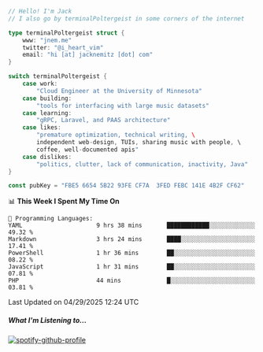 ```go
// Hello! I'm Jack
// I also go by terminalPoltergeist in some corners of the internet

type terminalPoltergeist struct {
    www: "jnem.me"
    twitter: "@i_heart_vim"
    email: "hi [at] jacknemitz [dot] com"
}

switch terminalPoltergeist {
    case work:
        "Cloud Engineer at the University of Minnesota"
    case building:
        "tools for interfacing with large music datasets"
    case learning:
        "gRPC, Laravel, and PAAS architecture"
    case likes:
        "premature optimization, technical writing, \
        independent web-design, TUIs, sharing music with people, \
        coffee, well-documented apis"
    case dislikes:
        "politics, clutter, lack of communication, inactivity, Java"
}

const pubKey = "FBE5 6654 5B22 93FE CF7A  3FED FEBC 141E 4B2F CF62"
```

<!--START_SECTION:waka-->
📊 **This Week I Spent My Time On** 

```text
💬 Programming Languages: 
YAML                     9 hrs 38 mins       ████████████░░░░░░░░░░░░░   49.32 % 
Markdown                 3 hrs 24 mins       ████░░░░░░░░░░░░░░░░░░░░░   17.41 % 
PowerShell               1 hr 36 mins        ██░░░░░░░░░░░░░░░░░░░░░░░   08.22 % 
JavaScript               1 hr 31 mins        ██░░░░░░░░░░░░░░░░░░░░░░░   07.81 % 
PHP                      44 mins             █░░░░░░░░░░░░░░░░░░░░░░░░   03.81 % 
```


 Last Updated on 04/29/2025 12:24 UTC
<!--END_SECTION:waka-->

##### What I'm Listening to...

[![spotify-github-profile](https://jnem.me/listening-item?maxAge=2592000)](https://jnem.me/listening)
